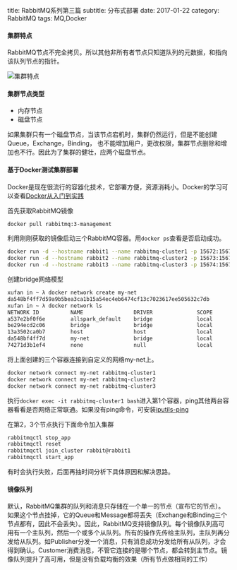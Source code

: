 title: RabbitMQ系列第三篇
subtitle: 分布式部署
date: 2017-01-22
category: RabbitMQ
tags: MQ,Docker

#### 集群特点
RabbitMQ节点不完全拷贝。所以其他非所有者节点只知道队列的元数据，和指向该队列节点的指针。

![集群特点]({static}/images/rabbitmq-cluster-feature.png)

#### 集群节点类型
- 内存节点
- 磁盘节点

如果集群只有一个磁盘节点，当该节点宕机时，集群仍然运行，但是不能创建Queue，Exchange，Binding，
也不能增加用户，更改权限，集群节点删除和增加也不行。因此为了集群的健壮，应两个磁盘节点。

#### 基于Docker测试集群部署
Docker是现在很流行的容器化技术，它部署方便，资源消耗小。Docker的学习可以查看[Docker从入门到实践](https://yeasy.gitbooks.io/docker_practice/network/linking.html)

首先获取RabbitMQ镜像
```bash
docker pull rabbitmq:3-management
```
利用刚刚获取的镜像启动三个RabbitMQ容器。用`docker ps`查看是否启动成功。
```bash
docker run -d --hostname rabbit1 --name rabbitmq-cluster1 -p 15672:15672 -p 5672:5672 -e RABBITMQ_ERLANG_COOKIE='rabbitcookie' rabbitmq:3-management
docker run -d --hostname rabbit2 --name rabbitmq-cluster2 -p 15673:15672 -p 5673:5672 -e RABBITMQ_ERLANG_COOKIE='rabbitcookie' rabbitmq:3-management
docker run -d --hostname rabbit3 --name rabbitmq-cluster3 -p 15674:15672 -p 5674:5672 -e RABBITMQ_ERLANG_COOKIE='rabbitcookie' rabbitmq:3-management
```
创建bridge网络模型
```bash
xufan in ~ λ docker network create my-net
da548bf4ff7d59a9b5bea3ca1b15a54ec4eb6474cf13c7023617ee505632c7db
xufan in ~ λ docker network ls
NETWORK ID          NAME                DRIVER              SCOPE
a537e2bf0f6e        allspark_default    bridge              local
be294ecd2c06        bridge              bridge              local
13a3502ca0b7        host                host                local
da548bf4ff7d        my-net              bridge              local
74271d3b1ef4        none                null                local
```
将上面创建的三个容器连接到自定义的网络my-net上。
```bash
docker network connect my-net rabbitmq-cluster1
docker network connect my-net rabbitmq-cluster2
docker network connect my-net rabbitmq-cluster3
```
执行`docker exec -it rabbitmq-cluster1 bash`进入第1个容器，ping其他两台容器看看是否网络正常联通。如果没有ping命令，可安装[iputils-ping](https://stackoverflow.com/questions/39901311/docker-ubuntu-bash-ping-command-not-found)

在第2，3个节点执行下面命令加入集群
```bash
rabbitmqctl stop_app
rabbitmqctl reset
rabbitmqctl join_cluster rabbit@rabbit1
rabbitmqctl start_app
```
有时会执行失败，后面再抽时间分析下具体原因和解决思路。

#### 镜像队列
默认，RabbitMQ集群的队列和消息只存储在一个单一的节点（宣布它的节点）。如果这个节点挂掉，它的Queue和Message都将丢失（Exchange和Binding三个节点都有，因此不会丢失）。因此，RabbitMQ支持镜像队列。每个镜像队列高可用有一个主队列，然后一个或多个从队列。所有的操作先传给主队列，主队列再分发给从队列。如Publisher分发一个消息，只有消息成功分发给所有从队列，才会得到确认。Customer消费消息，不管它连接的是哪个节点，都会转到主节点。镜像队列提升了高可用，但是没有负载均衡的效果（所有节点做相同的工作）